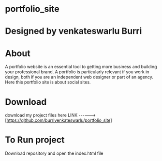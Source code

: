 # portfolio_site
# Designed by venkateswarlu Burri
# About
A portfolio website is an essential tool to getting more business and building your professional brand. A portfolio is particularly relevant if you work in design, both if you are an independent web designer or part of an agency. Here this portfolio site is about
social sites.
# Download
download my project files here LINK ------> [https://github.com/burrivenkateswarlu/portfolio_site]
# To Run project
Download repository and open the index.html file

